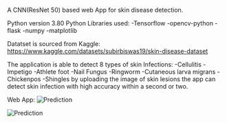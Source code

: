 A CNN(ResNet 50) based web App for skin disease detection.

Python version 3.80
Python Libraries used:
-Tensorflow
-opencv-python
-flask
-numpy
-matplotlib

Datatset is sourced from Kaggle: https://www.kaggle.com/datasets/subirbiswas19/skin-disease-dataset

The application is able to detect 8 types of skin Infections:
-Cellulitis
-Impetigo
-Athlete foot
-Nail Fungus
-Ringworm
-Cutaneous larva migrans
-Chickenpos
-Shingles
by uploading the image of skin lesions the app can detect skin infection with high accuracy within a second or two.

Web App:
![Prediction](https://github.com/naveendanu2000/Skin_Disease_Detection/assets/125803858/642b49d3-8f8a-4b41-a51a-af7e402102bd)

![Prediction](https://github.com/naveendanu2000/Skin_Disease_Detection/assets/125803858/7e4e6836-d182-431c-a7b5-95471a256704)
